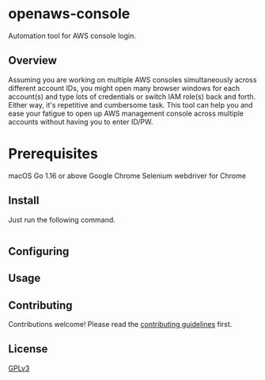 # openaws-console
Automation tool for AWS console login.


## Overview
Assuming you are working on multiple AWS consoles simultaneously across different account IDs, you might open many browser windows for each account(s) and type lots of credentials or switch IAM role(s) back and forth. Either way, it's repetitive and cumbersome task. This tool can help you and ease your fatigue to open up AWS management console across multiple accounts without having you to enter ID/PW.

# Prerequisites

macOS
Go 1.16 or above
Google Chrome
Selenium webdriver for Chrome

## Install

Just run the following command.

```

```



## Configuring


## Usage


## Contributing

Contributions welcome! Please read the [contributing guidelines](CONTRIBUTING.md) first.


## License

[GPLv3](LICENSE)
